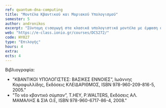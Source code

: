 ```yaml
---
ref: quantum-dna-computing
title: "Μοντέλα Κβαντικού και Μοριακού Υπολογισμού"
semester: 5
author: andronikos
excerpt: "Σύντομη εισαγωγή στα κλασικά υπολογιστικά μοντέλα με έμφαση στις μηχανές Turing. Εισαγωγή σε μη συμβατικά υπολογιστικά μοντέλα. Εισαγωγή στον μοριακό υπολογισμό. Το πείραμα του Adelman. Λύση δύσκολων προβλημάτων μέσω του DNA. Εισαγωγή στον Κβαντικό υπολογισμό. Βασικά στοιχεία κβαντομηχανικής σχετικά με την περιγραφή και τη λειτουργία ενός φυσικού κβαντικού συστήματος. Ο φορμαλισμός του Dirac. Οι αλγόριθμοι των Deutsch–Jozsa, του Simon, του Shor και του Grover. Προσομοίωση κβαντικών συστημάτων υπολογισμού στο Matlab. Ο υπολογιστής D-Wave Two™."
web: "https://e-class.ionio.gr/courses/DCS272/"
code: ΗΥ027
type: "Επιλογής"
hours: 4
extra: 
ects: 4
---
```



Βιβλιογραφία: 
   - "ΚΒΑΝΤΙΚΟΙ ΥΠΟΛΟΓΙΣΤΕΣ: ΒΑΣΙΚΕΣ ΕΝΝΟΙΕΣ”, Ιωάννης Καραφυλλίδης, Εκδόσεις ΚΛΕΙΔΑΡΙΘΜΟΣ, ISBN 978-960-209-816-5, 2005."
   - "Το νέο κβαντικό σύμπαν”, T.HEY, P.WALTERS, Εκδόσεις ΑΛ. ΜΑΜΑΛΗΣ & ΣΙΑ Ο.Ε, ISBN 978-960-6717-86-4, 2008."
